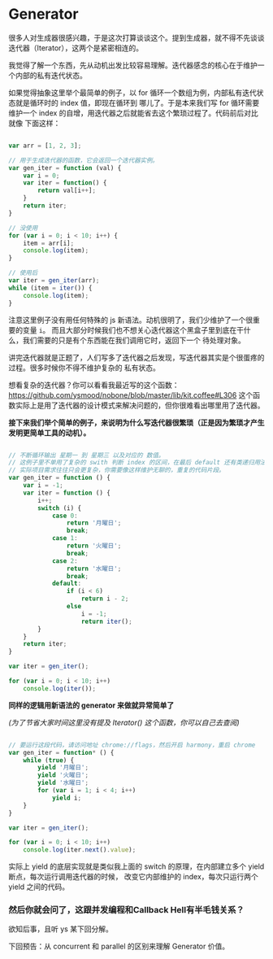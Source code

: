# Generator

很多人对生成器很感兴趣，于是这次打算谈谈这个。提到生成器，就不得不先谈谈迭代器（Iterator），这两个是紧密相连的。

我觉得了解一个东西，先从动机出发比较容易理解。迭代器感念的核心在于维护一个内部的私有迭代状态。

如果觉得抽象这里举个最简单的例子，以 for 循环一个数组为例，内部私有迭代状态就是循环时的 index 值，即现在循环到
哪儿了。于是本来我们写 for 循环需要维护一个 index 的自增，用迭代器之后就能省去这个繁琐过程了。代码前后对比就像
下面这样：

```javascript

var arr = [1, 2, 3];	

// 用于生成迭代器的函数，它会返回一个迭代器实例。
var gen_iter = function (val) {
	var i = 0;
	var iter = function() {
		return val[i++];
	}
	return iter;
}

// 没使用
for (var i = 0; i < 10; i++) {
	item = arr[i];
	console.log(item);
}

// 使用后
var iter = gen_iter(arr);
while (item = iter()) {
	console.log(item);
}
```

注意这里例子没有用任何特殊的 js 新语法。动机很明了，我们少维护了一个很重要的变量 `i`。
而且大部分时候我们也不想关心迭代器这个黑盒子里到底在干什么，我们需要的只是有个东西能在我们调用它时，返回下一个
待处理对象。

讲完迭代器就是正题了，人们写多了迭代器之后发现，写迭代器其实是个很蛋疼的过程。很多时候你不得不维护复杂的
私有状态。

想看复杂的迭代器？你可以看看我最近写的这个函数：https://github.com/ysmood/nobone/blob/master/lib/kit.coffee#L306
这个函数实际上是用了迭代器的设计模式来解决问题的，但你很难看出哪里用了迭代器。

**接下来我们举个简单的例子，来说明为什么写迭代器很繁琐（正是因为繁琐才产生发明更简单工具的动机）。**

```javascript

// 不断循环输出 星期一 到 星期三 以及对应的 数值。
// 这例子里不单用了复杂的 swith 判断 index 的区间，在最后 default 还有类递归用法。
// 实际项目需求往往只会更复杂，你需要像这样维护无聊的，重复的代码片段。
var gen_iter = function () {
	var i = -1;
	var iter = function () {
		i++;
		switch (i) {
			case 0:
				return '月曜日';
				break;
			case 1:
				return '火曜日';
				break;
			case 2:
				return '水曜日';
				break;
			default:
				if (i < 6)
					return i - 2;
				else
					i = -1;
					return iter();
		}
	}
	return iter;
}

var iter = gen_iter();

for (var i = 0; i < 10; i++)
	console.log(iter());

```

**同样的逻辑用新语法的 generator 来做就异常简单了**

_(为了节省大家时间这里没有提及 Iterator() 这个函数，你可以自己去查阅)_

```javascript

// 要运行这段代码，请访问地址 chrome://flags，然后开启 harmony，重启 chrome
var gen_iter = function* () {
	while (true) {
		yield '月曜日';
		yield '火曜日';
		yield '水曜日';
		for (var i = 1; i < 4; i++)
			yield i;
	}
}

var iter = gen_iter();

for (var i = 0; i < 10; i++)
	console.log(iter.next().value);

```

实际上 yield 的底层实现就是类似我上面的 switch 的原理，在内部建立多个 yield 断点，每次运行调用迭代器的时候，
改变它内部维护的 index，每次只运行两个 yield 之间的代码。

### 然后你就会问了，这跟并发编程和Callback Hell有半毛钱关系？

欲知后事，且听 ys 某下回分解。

下回预告：从 concurrent 和 parallel 的区别来理解 Generator 价值。
